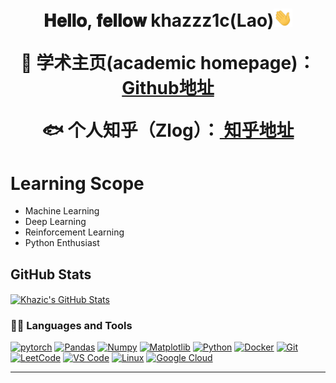 <h1 align="center">𝐇𝐞𝐥𝐥𝐨, 𝐟𝐞𝐥𝐥𝐨𝐰 khazzz1c(Lao)<img src="https://raw.githubusercontent.com/ABSphreak/ABSphreak/master/gifs/Hi.gif" width="30px">
<br>


📰 **学术主页(academic homepage)：**<a href="https://github.com/khazic" target="_blank"> Github地址</a>

🐟 **个人知乎（Zlog）：**<a href="https://www.zhihu.com/people/khazic" target="_blank"> 知乎地址</a>

# Learning Scope
- Machine Learning
- Deep Learning
- Reinforcement Learning
- Python Enthusiast
## GitHub Stats

<a href="https://github.com/khazic/khazic">
  <img align="center" src="https://github-readme-stats.vercel.app/api?username=khazic&show_icons=true&line_height=27&count_private=true&title_color=ffffff&text_color=c9cacc&icon_color=2bbc8a&bg_color=1d1f21" alt="Khazic's GitHub Stats" />
</a>

### 👨‍💻 Languages and Tools

[![pytorch](https://img.shields.io/badge/-pytorch-02569B?style=flat&logo=pytorch&link=https://github.com/hritik5102)](https://github.com/khazic)
[![Pandas](https://img.shields.io/badge/-Pandas-150458?style=flat&logo=Pandas&link=https://github.com/Quananhle/Python-AWS-TradingAI)](https://github.com/Quananhle/Python-AWS-TradingAI)
[![Numpy](https://img.shields.io/badge/-Numpy-lightgray?style=flat&logo=Numpy&logoColor=white&link=https://github.com/Quananhle/Python-AWS-TradingAI)](https://github.com/Quananhle/Python-AWS-TradingAI)
[![Matplotlib](https://img.shields.io/badge/-Matplotlib-black?style=flat&logo=Matplotlib&logoColor=white&link=https://github.com/Quananhle/Python-AWS-TradingAI)](https://github.com/Quananhle/Python-AWS-TradingAI)
[![Python](https://img.shields.io/badge/-Python-black?style=flat&logo=python&link=https://github.com/hritik5102)](https://github.com/khazic)
[![Docker](https://img.shields.io/badge/-Docker-black?style=flat&logo=docker&link=https://github.com/hritik5102)](https://github.com/khazic)
[![Git](https://img.shields.io/badge/-Git-black?style=flat&logo=git&link=https://github.com/hritik5102)](https://github.com/khazic)
[![LeetCode](https://img.shields.io/badge/-LeetCode-02569B?style=flat&logo=leetCode&link=https://github.com/hritik5102)](https://github.com/khazic)
[![VS Code](https://img.shields.io/badge/-VS%20Code-007ACC?style=flat&logo=visual-studio-code&link=https://github.com/yourusername)](https://github.com/khazic)
[![Linux](https://img.shields.io/badge/-Linux-FCC624?style=flat&logo=linux&link=https://github.com/yourusername)](https://github.com/khazic)
[![Google Cloud](https://img.shields.io/badge/-Google%20Cloud-4285F4?style=flat&logo=google-cloud&link=https://github.com/yourusername)](https://github.com/khazic)




<hr>

